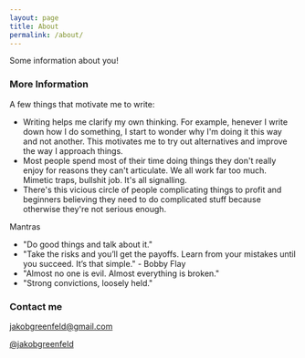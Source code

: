 ```yaml
---
layout: page
title: About
permalink: /about/
---
```


Some information about you!

### More Information

A few things that motivate me to write:

- Writing helps me clarify my own thinking. For example, henever I write down how I do something, I start to wonder why I'm  doing it this way and not another. This motivates me to try out alternatives and improve the way I approach things. 
- Most people spend most of their time doing things they don't really enjoy for reasons they can't articulate. We all work far too much. Mimetic traps, bullshit job. It's all signalling.
- There's this vicious circle of people complicating things to profit and beginners believing they need to do complicated stuff because otherwise they're not serious enough. 


Mantras

- "Do good things and talk about it."
- "Take the risks and you’ll get the payoffs. Learn from your mistakes until you succeed. It’s that simple." - Bobby Flay
- "Almost no one is evil. Almost everything is broken."
- "Strong convictions, loosely held."

### Contact me

[jakobgreenfeld@gmail.com](mailto:jakobgreenfeld@gmail.com)

[@jakobgreenfeld](https://twitter.com/jakobgreenfeld)